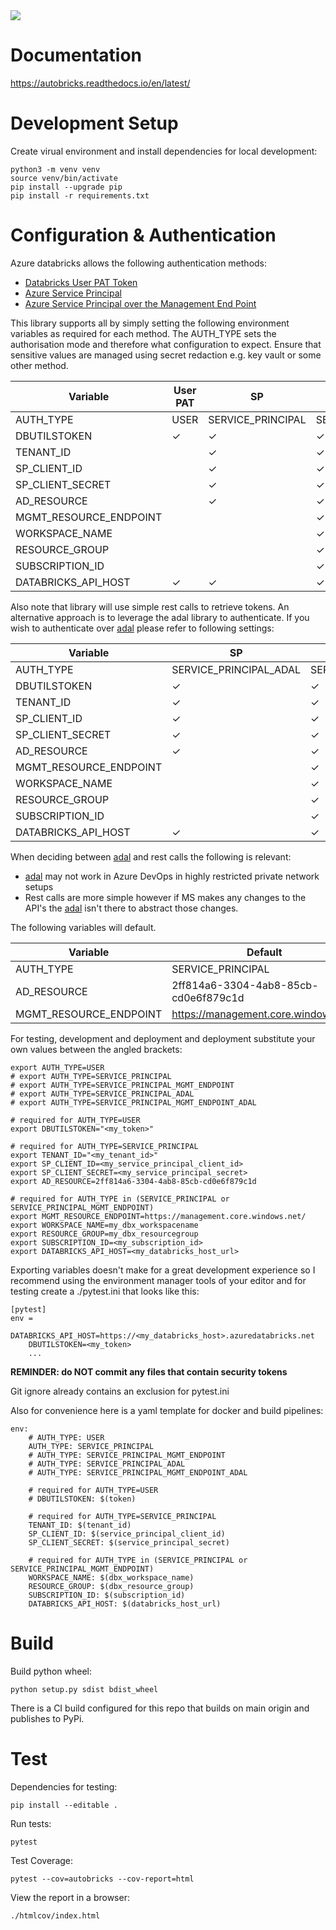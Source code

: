 <img src="https://img.shields.io/badge/Python-v3.8-blue">

# Documentation

https://autobricks.readthedocs.io/en/latest/

# Development Setup

Create virual environment and install dependencies for local development:

```
python3 -m venv venv
source venv/bin/activate
pip install --upgrade pip
pip install -r requirements.txt
```

# Configuration & Authentication

Azure databricks allows the following authentication methods:

- [Databricks User PAT Token](https://docs.microsoft.com/en-us/azure/databricks/dev-tools/api/latest/authentication)
- [Azure Service Principal](https://docs.microsoft.com/en-us/azure/databricks/dev-tools/api/latest/aad/)
- [Azure Service Principal over the Management End Point](https://docs.microsoft.com/en-us/azure/databricks/dev-tools/api/latest/aad/)

This library supports all by simply setting the following environment variables as required for each method. 
The AUTH_TYPE sets the authorisation mode and therefore what configuration to expect. 
Ensure that sensitive values are managed using secret redaction e.g. key vault or some other method.


| Variable              | User PAT | SP                  | SP on Mgmt Endpoint               |
|-----------------------|----------|---------------------|-----------------------------------|
|AUTH_TYPE              | USER     | SERVICE_PRINCIPAL   | SERVICE_PRINCIPAL_MGMT_ENDPOINT   |
|DBUTILSTOKEN           | &#10003; | &#10003;            | &#10003;                          |
|TENANT_ID              |          | &#10003;            | &#10003;                          |
|SP_CLIENT_ID           |          | &#10003;            | &#10003;                          |
|SP_CLIENT_SECRET       |          | &#10003;            | &#10003;                          |
|AD_RESOURCE            |          | &#10003;            | &#10003;                          |
|MGMT_RESOURCE_ENDPOINT |          |                     | &#10003;                          |
|WORKSPACE_NAME         |          |                     | &#10003;                          | 
|RESOURCE_GROUP         |          |                     | &#10003;                          |
|SUBSCRIPTION_ID        |          |                     | &#10003;                          |
|DATABRICKS_API_HOST    | &#10003; | &#10003;            | &#10003;                          |

Also note that library will use simple rest calls to retrieve tokens. An alternative approach 
is to leverage the adal library to authenticate. If you wish to authenticate over [adal](https://pypi.org/project/adal/) please
refer to following settings:

| Variable              | SP                     | SP on Mgmt Endpoint                  |
|-----------------------|------------------------|--------------------------------------|
|AUTH_TYPE              | SERVICE_PRINCIPAL_ADAL | SERVICE_PRINCIPAL_MGMT_ENDPOINT_ADAL |
|DBUTILSTOKEN           | &#10003;               | &#10003;                             |
|TENANT_ID              | &#10003;               | &#10003;                             |
|SP_CLIENT_ID           | &#10003;               | &#10003;                             |
|SP_CLIENT_SECRET       | &#10003;               | &#10003;                             |
|AD_RESOURCE            | &#10003;               | &#10003;                             |
|MGMT_RESOURCE_ENDPOINT |                        | &#10003;                             |
|WORKSPACE_NAME         |                        | &#10003;                             | 
|RESOURCE_GROUP         |                        | &#10003;                             |
|SUBSCRIPTION_ID        |                        | &#10003;                             |
|DATABRICKS_API_HOST    | &#10003;               | &#10003;                             |

When deciding between [adal](https://pypi.org/project/adal/) and rest calls the following is relevant:
- [adal](https://pypi.org/project/adal/) may not work in Azure DevOps in highly restricted private network setups
- Rest calls are more simple however if MS makes any changes to the API's the [adal](https://pypi.org/project/adal/) isn't there to abstract those changes.

The following variables will default.

| Variable              | Default                              |
|-----------------------|--------------------------------------|
|AUTH_TYPE              | SERVICE_PRINCIPAL                    |
|AD_RESOURCE            | 2ff814a6-3304-4ab8-85cb-cd0e6f879c1d |
|MGMT_RESOURCE_ENDPOINT | https://management.core.windows.net/ |

For testing, development and deployment and deployment substitute your own 
values between the angled brackets:

```
export AUTH_TYPE=USER
# export AUTH_TYPE=SERVICE_PRINCIPAL
# export AUTH_TYPE=SERVICE_PRINCIPAL_MGMT_ENDPOINT
# export AUTH_TYPE=SERVICE_PRINCIPAL_ADAL
# export AUTH_TYPE=SERVICE_PRINCIPAL_MGMT_ENDPOINT_ADAL

# required for AUTH_TYPE=USER
export DBUTILSTOKEN="<my_token>"

# required for AUTH_TYPE=SERVICE_PRINCIPAL
export TENANT_ID="<my_tenant_id>"
export SP_CLIENT_ID=<my_service_principal_client_id>
export SP_CLIENT_SECRET=<my_service_principal_secret>
export AD_RESOURCE=2ff814a6-3304-4ab8-85cb-cd0e6f879c1d

# required for AUTH_TYPE in (SERVICE_PRINCIPAL or SERVICE_PRINCIPAL_MGMT_ENDPOINT)
export MGMT_RESOURCE_ENDPOINT=https://management.core.windows.net/
export WORKSPACE_NAME=my_dbx_workspacename
export RESOURCE_GROUP=my_dbx_resourcegroup
export SUBSCRIPTION_ID=<my_subscription_id>
export DATABRICKS_API_HOST=<my_databricks_host_url>

```

Exporting variables doesn't make for a great development experience so I recommend using the environment manager 
tools of your editor and for testing create a ./pytest.ini that looks like this:

```
[pytest]
env =
    DATABRICKS_API_HOST=https://<my_databricks_host>.azuredatabricks.net
    DBUTILSTOKEN=<my_token>
    ...
```

**REMINDER: do NOT commit any files that contain security tokens**

Git ignore already contains an exclusion for pytest.ini

Also for convenience here is a yaml template for docker and build pipelines:

```
env:
    # AUTH_TYPE: USER
    AUTH_TYPE: SERVICE_PRINCIPAL
    # AUTH_TYPE: SERVICE_PRINCIPAL_MGMT_ENDPOINT
    # AUTH_TYPE: SERVICE_PRINCIPAL_ADAL
    # AUTH_TYPE: SERVICE_PRINCIPAL_MGMT_ENDPOINT_ADAL

    # required for AUTH_TYPE=USER
    # DBUTILSTOKEN: $(token)

    # required for AUTH_TYPE=SERVICE_PRINCIPAL
    TENANT_ID: $(tenant_id)
    SP_CLIENT_ID: $(service_principal_client_id)
    SP_CLIENT_SECRET: $(service_principal_secret)

    # required for AUTH_TYPE in (SERVICE_PRINCIPAL or SERVICE_PRINCIPAL_MGMT_ENDPOINT)
    WORKSPACE_NAME: $(dbx_workspace_name)
    RESOURCE_GROUP: $(dbx_resource_group)
    SUBSCRIPTION_ID: $(subscription_id)
    DATABRICKS_API_HOST: $(databricks_host_url)

```

# Build

Build python wheel:
```
python setup.py sdist bdist_wheel
```

There is a CI build configured for this repo that builds on main origin and publishes to PyPi.

# Test

Dependencies for testing:
```
pip install --editable .
```

Run tests:
```
pytest
```

Test Coverage:
```
pytest --cov=autobricks --cov-report=html
```

View the report in a browser:
```
./htmlcov/index.html
```


